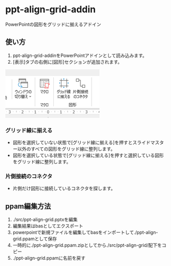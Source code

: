 # ppt-align-grid-addin

PowerPointの図形をグリッドに揃えるアドイン

## 使い方

1. ppt-align-grid-addinをPowerPointアドインとして読み込みます。
2. [表示]タブの右側に[図形]セクションが追加されます。

![ppt-align-grid](img/ppt-ailgn-grid.png)

### グリッド線に揃える

- 図形を選択していない状態で[グリッド線に揃える]を押すとスライドマスター以外のすべての図形をグリッド線に整列します。
- 図形を選択している状態で[グリッド線に揃える]を押すと選択している図形をグリッド線に整列します。

### 片側接続のコネクタ

- 片側だけ図形に接続しているコネクタを探します。

## ppam編集方法

1. ./src/ppt-align-grid.pptxを編集
2. 編集結果はbasとしてエクスポート
3. powerpointで新規ファイルを編集してbasをインポートして./ppt-align-grid.ppamとして保存
4. 一時的に./ppt-align-grid.ppam.zipとしてから./src/ppt-align-grid/配下をコピー
5. ./ppt-align-grid.ppamに名前を戻す